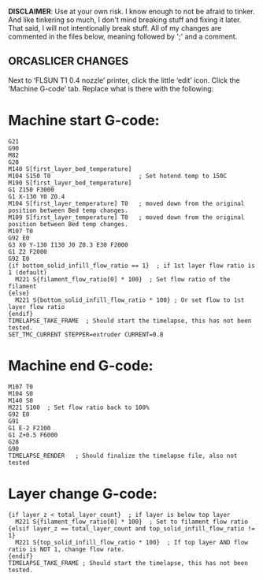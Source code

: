 **DISCLAIMER**: Use at your own risk. I know enough to not be afraid to tinker. And like tinkering so much, I don't mind breaking stuff and fixing it later. That said, I will not intentionally break stuff. All of my changes are commented in the files below, meaning followed by ';' and a comment.


## **ORCASLICER CHANGES**

Next to ‘FLSUN T1 0.4 nozzle’ printer, click the little ‘edit’ icon. Click the ‘Machine G-code’ tab.  Replace what is there with the following:
 

# **Machine start G-code:**
```
G21
G90
M82
G28
M140 S[first_layer_bed_temperature]
M104 S150 T0                         ; Set hotend temp to 150C
M190 S[first_layer_bed_temperature]
G1 Z150 F3000
G1 X-130 Y0 Z0.4
M104 S[first_layer_temperature] T0   ; moved down from the original position between Bed temp changes.
M109 S[first_layer_temperature] T0   ; moved down from the original position between Bed temp changes.
M107 T0
G92 E0
G3 X0 Y-130 I130 J0 Z0.3 E30 F2000
G1 Z2 F2000
G92 E0
{if bottom_solid_infill_flow_ratio == 1}  ; if 1st layer flow ratio is 1 (default)
  M221 S{filament_flow_ratio[0] * 100}  ; Set flow ratio of the filament
{else}
  M221 S{bottom_solid_infill_flow_ratio * 100} ; Or set flow to 1st layer flow ratio
{endif}
TIMELAPSE_TAKE_FRAME  ; Should start the timelapse, this has not been tested.
SET_TMC_CURRENT STEPPER=extruder CURRENT=0.8
```

# **Machine end G-code:**
```
M107 T0
M104 S0
M140 S0
M221 S100  ; Set flow ratio back to 100%
G92 E0
G91
G1 E-2 F2100
G1 Z+0.5 F6000
G28
G90
TIMELAPSE_RENDER   ; Should finalize the timelapse file, also not tested
```
 

# **Layer change G-code:**
```
{if layer_z < total_layer_count}  ; if layer is below top layer
  M221 S{filament_flow_ratio[0] * 100}  ; Set to filament flow ratio
{elsif layer_z == total_layer_count and top_solid_infill_flow_ratio != 1}
  M221 S{top_solid_infill_flow_ratio * 100}  ; If top layer AND flow ratio is NOT 1, change flow rate.
{endif}
TIMELAPSE_TAKE_FRAME ; Should start the timelapse, this has not been tested.
```
